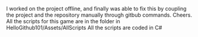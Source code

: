 I worked on the project offline, and finally was able to fix this by coupling the project and the repository manually through gitbub commands. Cheers.
All the scripts for this game are in the folder in HelloGithub101/Assets/AllScripts
All the scripts are coded in C#
